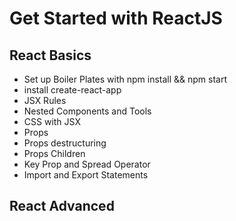 # Get Started with ReactJS
## React Basics
- Set up Boiler Plates with npm install && npm start 
- install create-react-app
- JSX Rules
- Nested Components and Tools
- CSS with JSX
- Props
- Props destructuring
- Props Children
- Key Prop and Spread Operator
- Import and Export Statements
## React Advanced
